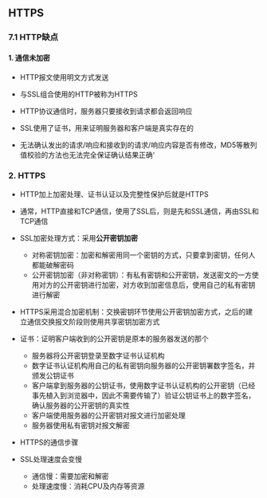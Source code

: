 ## HTTPS

### 7.1 HTTP缺点

#### 1. 通信未加密

- HTTP报文使用明文方式发送
- 与SSL组合使用的HTTP被称为HTTPS
- HTTP协议通信时，服务器只要接收到请求都会返回响应

- SSL使用了证书，用来证明服务器和客户端是真实存在的
- 无法确认发出的请求/响应和接收到的请求/响应内容是否有修改，MD5等散列值校验的方法也无法完全保证确认结果正确‘

### 2. HTTPS

- HTTP加上加密处理、证书认证以及完整性保护后就是HTTPS

- 通常，HTTP直接和TCP通信，使用了SSL后，则是先和SSL通信，再由SSL和TCP通信
- SSL加密处理方式：采用**公开密钥加密**
  - 对称密钥加密：加密和解密用同一个密钥的方式，只要拿到密钥，任何人都能破解密码
  - 公开密钥加密（非对称密钥）：有私有密钥和公开密钥，发送密文的一方使用对方的公开密钥进行加密，对方收到加密信息后，使用自己的私有密钥进行解密
- HTTPS采用混合加密机制：交换密钥环节使用公开密钥加密方式，之后的建立通信交换报文阶段则使用共享密钥加密方式
- 证书：证明客户端收到的公开密钥是原本的服务器发送的那个
  - 服务器将公开密钥登录至数字证书认证机构
  - 数字证书认证机构用自己的私有密钥向服务器的公开密钥署数字签名，并颁发公钥证书
  - 客户端拿到服务器的公钥证书，使用数字证书认证机构的公开密钥（已经事先植入到浏览器中，因此不需要传输了）验证公钥证书上的数字签名，确认服务器的公开密钥的真实性
  - 客户端使用服务器的公开密钥对报文进行加密处理
  - 服务器使用私有密钥对报文解密
- HTTPS的通信步骤
- SSL处理速度会变慢
  - 通信慢：需要加密和解密
  - 处理速度慢：消耗CPU及内存等资源

